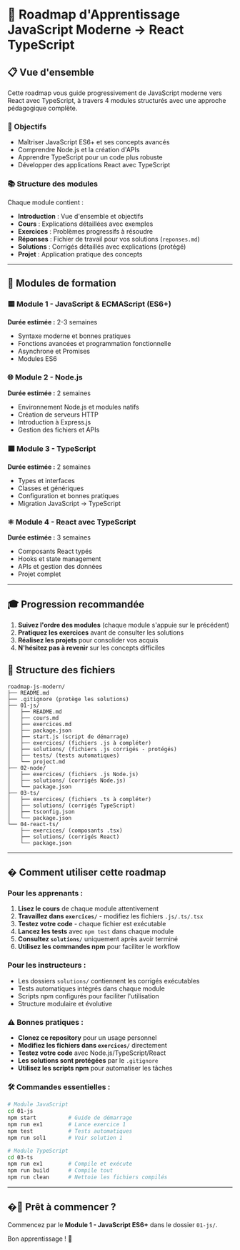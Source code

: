 # 🚀 Roadmap d'Apprentissage JavaScript Moderne → React TypeScript

## 📋 Vue d'ensemble

Cette roadmap vous guide progressivement de JavaScript moderne vers React avec TypeScript, à travers 4 modules structurés avec une approche pédagogique complète.

### 🎯 Objectifs

- Maîtriser JavaScript ES6+ et ses concepts avancés
- Comprendre Node.js et la création d'APIs
- Apprendre TypeScript pour un code plus robuste
- Développer des applications React avec TypeScript

### 📚 Structure des modules

Chaque module contient :

- **Introduction** : Vue d'ensemble et objectifs
- **Cours** : Explications détaillées avec exemples
- **Exercices** : Problèmes progressifs à résoudre
- **Réponses** : Fichier de travail pour vos solutions (`reponses.md`)
- **Solutions** : Corrigés détaillés avec explications (protégé)
- **Projet** : Application pratique des concepts

---

## 📖 Modules de formation

### 🟨 Module 1 - JavaScript & ECMAScript (ES6+)

**Durée estimée :** 2-3 semaines

- Syntaxe moderne et bonnes pratiques
- Fonctions avancées et programmation fonctionnelle
- Asynchrone et Promises
- Modules ES6

### 🌐 Module 2 - Node.js

**Durée estimée :** 2 semaines

- Environnement Node.js et modules natifs
- Création de serveurs HTTP
- Introduction à Express.js
- Gestion des fichiers et APIs

### 🟦 Module 3 - TypeScript

**Durée estimée :** 2 semaines

- Types et interfaces
- Classes et génériques
- Configuration et bonnes pratiques
- Migration JavaScript → TypeScript

### ⚛️ Module 4 - React avec TypeScript

**Durée estimée :** 3 semaines

- Composants React typés
- Hooks et state management
- APIs et gestion des données
- Projet complet

---

## 🎓 Progression recommandée

1. **Suivez l'ordre des modules** (chaque module s'appuie sur le précédent)
2. **Pratiquez les exercices** avant de consulter les solutions
3. **Réalisez les projets** pour consolider vos acquis
4. **N'hésitez pas à revenir** sur les concepts difficiles

## 📁 Structure des fichiers

```
roadmap-js-modern/
├── README.md
├── .gitignore (protège les solutions)
├── 01-js/
│   ├── README.md
│   ├── cours.md
│   ├── exercices.md
│   ├── package.json
│   ├── start.js (script de démarrage)
│   ├── exercices/ (fichiers .js à compléter)
│   ├── solutions/ (fichiers .js corrigés - protégés)
│   ├── tests/ (tests automatiques)
│   └── project.md
├── 02-node/
│   ├── exercices/ (fichiers .js Node.js)
│   ├── solutions/ (corrigés Node.js)
│   └── package.json
├── 03-ts/
│   ├── exercices/ (fichiers .ts à compléter)
│   ├── solutions/ (corrigés TypeScript)
│   ├── tsconfig.json
│   └── package.json
└── 04-react-ts/
    ├── exercices/ (composants .tsx)
    ├── solutions/ (corrigés React)
    └── package.json
```

---

## � Comment utiliser cette roadmap

### Pour les apprenants :

1. **Lisez le cours** de chaque module attentivement
2. **Travaillez dans `exercices/`** - modifiez les fichiers `.js/.ts/.tsx`
3. **Testez votre code** - chaque fichier est exécutable
4. **Lancez les tests** avec `npm test` dans chaque module
5. **Consultez `solutions/`** uniquement après avoir terminé
6. **Utilisez les commandes npm** pour faciliter le workflow

### Pour les instructeurs :

- Les dossiers `solutions/` contiennent les corrigés exécutables
- Tests automatiques intégrés dans chaque module
- Scripts npm configurés pour faciliter l'utilisation
- Structure modulaire et évolutive

### ⚠️ Bonnes pratiques :

- **Clonez ce repository** pour un usage personnel
- **Modifiez les fichiers dans `exercices/`** directement
- **Testez votre code** avec Node.js/TypeScript/React
- **Les solutions sont protégées** par le `.gitignore`
- **Utilisez les scripts npm** pour automatiser les tâches

### 🛠️ Commandes essentielles :

```bash
# Module JavaScript
cd 01-js
npm start          # Guide de démarrage
npm run ex1        # Lance exercice 1
npm test           # Tests automatiques
npm run sol1       # Voir solution 1

# Module TypeScript
cd 03-ts
npm run ex1        # Compile et exécute
npm run build      # Compile tout
npm run clean      # Nettoie les fichiers compilés
```

---

## �🚀 Prêt à commencer ?

Commencez par le **Module 1 - JavaScript ES6+** dans le dossier `01-js/`.

Bon apprentissage ! 💪
